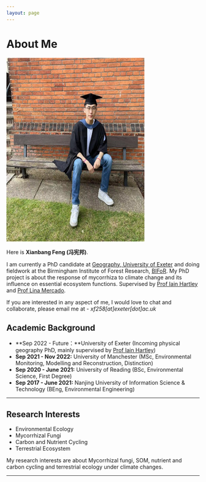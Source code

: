 ```yaml
---
layout: page
---
```


# About Me

<img src="/images/xf.jpg" class="floatpic" width="360" height="480">

Here is **Xianbang Feng (冯宪邦)**.

I am currently a PhD candidate at [Geography, University of Exeter](https://geography.exeter.ac.uk/) and doing fieldwork at the Birmingham Institute of Forest Research, [BIFoR](https://www.birmingham.ac.uk/research/bifor). My PhD project is about the response of mycorrhiza to climate change and its influence on essential ecosystem functions. Supervised by [Prof Iain Hartley](https://www.exeter.ac.uk/research/esi/people/profile/index.php?web_id=Iain_Hartley) and [Prof Lina Mercado](https://geography.exeter.ac.uk/people/profile/index.php?web_id=Lina_Mercado). 

If you are interested in any aspect of me, I would love to chat and collaborate, please email me at - *xf258[at]exeter[dot]ac.uk*

## Academic Background

- **Sep 2022 - Future：**University of Exeter (Incoming physical geography PhD, mainly supervised by [Prof Iain Hartley](https://www.exeter.ac.uk/research/esi/people/profile/index.php?web_id=Iain_Hartley))
- **Sep 2021 - Nov 2022:** University of Manchester (MSc, Environmental Monitoring, Modelling and Reconstruction, Distinction)
- **Sep 2020 - June 2021:** University of Reading (BSc, Environmental Science, First Degree)
- **Sep 2017 - June 2021:** Nanjing University of Information Science & Technology (BEng, Environmental Engineering)

---

## Research Interests
- Environmental Ecology
- Mycorrhizal Fungi
- Carbon and Nutrient Cycling
- Terrestrial Ecosystem

My research interests are about Mycorrhizal fungi, SOM, nutrient and carbon cycling and terrestrial ecology under climate changes.

---



